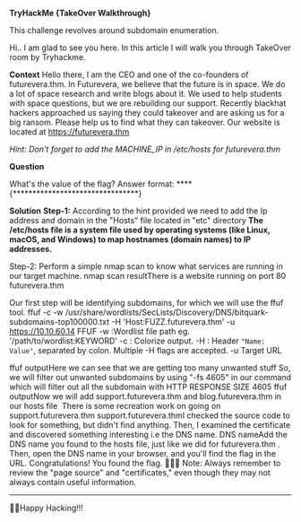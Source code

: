 **TryHackMe {TakeOver Walkthrough}**

This challenge revolves around subdomain enumeration.

Hi.. I am glad to see you here. In this article I will walk you through TakeOver room by Tryhackme.

**Context**
Hello there,
I am the CEO and one of the co-founders of futurevera.thm. In Futurevera, we believe that the future is in space. We do a lot of space research and write blogs about it. We used to help students with space questions, but we are rebuilding our support.
Recently blackhat hackers approached us saying they could takeover and are asking us for a big ransom. Please help us to find what they can takeover.
Our website is located at https://futurevera.thm

_Hint: Don't forget to add the MACHINE_IP in /etc/hosts for futurevera.thm_

**Question**

What's the value of the flag?
Answer format: ****{********************************}

**Solution**
**Step-1:** According to the hint provided we need to add the Ip address and domain in the "Hosts" file located in "etc" directory
**The /etc/hosts file is a system file used by operating systems (like Linux, macOS, and Windows) to map hostnames (domain names) to IP addresses.**

Step-2: Perform a simple nmap scan to know what services are running in our target machine.
nmap scan resultThere is a website running on port 80
futurevera.thm

Our first step will be identifying subdomains, for which we will use the ffuf tool.
ffuf -c -w /usr/share/wordlists/SecLists/Discovery/DNS/bitquark-subdomains-top100000.txt -H 'Host:FUZZ.futurevera.thm' -u https://10.10.60.14
FFUF
-w :Wordlist file path eg. '/path/to/wordlist:KEYWORD'
-c : Colorize output.
-H : Header `"Name: Value"`, separated by colon. Multiple -H flags are accepted.
-u Target URL

ffuf outputHere we can see that we are getting too many unwanted stuff
So, we will filter out unwanted subdomains by using "-fs 4605" in our command which will filter out all the subdomain with HTTP RESPONSE SIZE 4605
ffuf outputNow we will add support.futurevera.thm and blog.futurevera.thm in our hosts file 
There is some recreation work on going on support.futurevera.thm
support.futurevera.thmI checked the source code to look for something, but didn't find anything. Then, I examined the certificate and discovered something interesting i.e the DNS name.
DNS nameAdd the DNS name you found to the hosts file, just like we did for futurevera.thm . Then, open the DNS name in your browser, and you'll find the flag in the URL.
Congratulations! You found the flag. 🤩🎉🎉
Note: Always remember to review the "page source" and "certificates," even though they may not always contain useful information.

---

🧑‍💻Happy Hacking!!!
